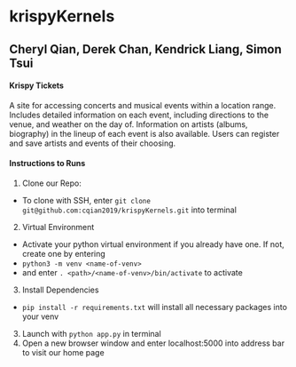 # krispyKernels
## Cheryl Qian, Derek Chan, Kendrick Liang, Simon Tsui

#### Krispy Tickets
A site for accessing concerts and musical events within a location range. Includes detailed information on each event, including directions to the venue, and weather on the day of. Information on artists (albums, biography) in the lineup of each event is also available. Users can register and save artists and events of their choosing.

#### Instructions to Runs
1. Clone our Repo: 
  - To clone with SSH, enter ` git clone git@github.com:cqian2019/krispyKernels.git ` into terminal 
2. Virtual Environment
  - Activate your python virtual environment if you already have one. If not, create one by entering
  - ` python3 -m venv <name-of-venv> `  
  - and enter ` . <path>/<name-of-venv>/bin/activate `  to activate
3. Install Dependencies
  - ` pip install -r requirements.txt ` will install all necessary packages into your venv
3. Launch with ` python app.py ` in terminal
4. Open a new browser window and enter localhost:5000 into address bar to visit our home page

